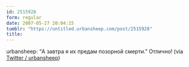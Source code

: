 ```yaml
---
id: 2515928
form: regular
date: 2007-05-27 20:04:15
tumblr: "https://untitled.urbansheep.com/post/2515928"
title:
---
```


<p>urbansheep: &ldquo;А завтра я их предам позорной смерти.&rdquo; Отлично! (via <a href="http://twitter.com/urbansheep/statuses/80557762">Twitter / urbansheep</a>)</p>

